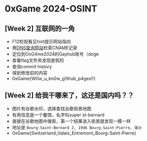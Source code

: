# 0xGame 2024-OSINT

## [Week 2] 互联网的一角

* F12检视看见hint提示网站指向
* 用[DNS查询网站](https://dnschecker.org/)检索CNAME记录
* 定位到OxG4me2024的Gayhub账号（doge
* 查看flag文件夹发现是假的
* 查询commit history
* 得到修改前的内容
* 0xGame{W0w_u_kn0w_g1thub_p4ges!!}

## [Week 2] 给我干哪来了，这还是国内吗？？

* 图片有谷歌水印，选择查找谷歌街景地图
* 有用信息是一个餐馆，名字叫super st-bernard
* 直接在谷歌地图中搜索，第一个结果进入街景就发现一模一样
* 地址是 `Bourg-Saint-Bernard 2, 1946 Bourg-Saint-Pierre, 瑞士`
* 0xGame{Switzerland_Valais_Entremont_Bourg-Saint-Pierre}
